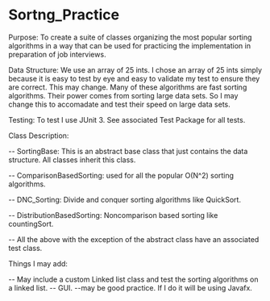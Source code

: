 Sortng_Practice
===============
Purpose: To create a suite of classes organizing the most popular sorting algorithms in a way that can be used for practicing the implementation in preparation of job interviews.

Data Structure: We use an array of 25 ints. I chose an array of 25 ints simply because it is easy to test by eye and easy to validate my test to ensure they are correct. This may change. Many of these algorithms are fast sorting algorithms. Their power comes from sorting large data sets. So I may change this to accomadate and test their speed on large data sets.

Testing: To test I use JUnit 3. See associated Test Package for all tests. 

Class Description:

-- SortingBase: This is an abstract base class that just contains the data structure. All classes inherit this class.

-- ComparisonBasedSorting: used for all the popular O(N^2) sorting algorithms. 

-- DNC_Sorting: Divide and conquer sorting algorithms like QuickSort. 

-- DistributionBasedSorting: Noncomparison based sorting like countingSort. 

-- All the above with the exception of the abstract class have an associated test class. 

Things I may add:

-- May include a custom Linked list class and test the sorting algorithms on a linked list. 
-- GUI. --may be good practice. If I do it will be using Javafx.

